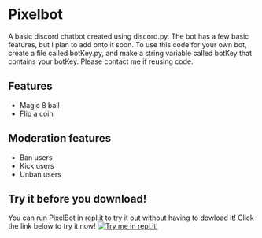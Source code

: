 # Pixelbot
A basic discord chatbot created using discord.py. The bot has a few basic features, but I plan to add onto it soon. To use this code for your own bot, create a file called botKey.py, and make a string variable called botKey that contains your botKey. Please contact me if reusing code.

## Features
 - Magic 8 ball
 - Flip a coin
## Moderation features
 - Ban users
 - Kick users
 - Unban users

## Try it before you download!
You can run PixelBot in repl.it to try it out without having to dowload it! Click the link below to try it now! 
[![Try me in repl.it!](https://repl.it/badge/github/ovandermeer/PixelBot)](https://repl.it/github/ovandermeer/PixelBot)
